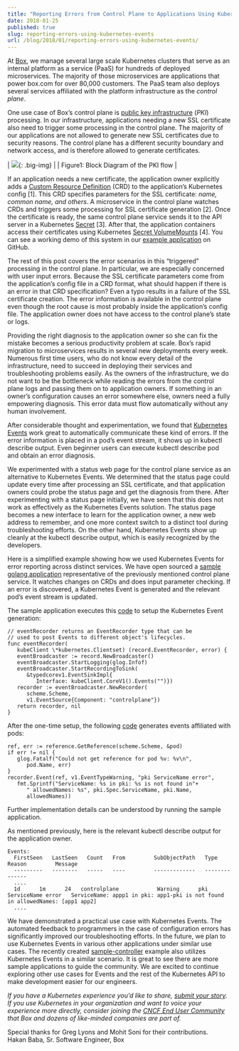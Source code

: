 ```yaml
---
title: "Reporting Errors from Control Plane to Applications Using Kubernetes Events"
date: 2018-01-25
published: true
slug: reporting-errors-using-kubernetes-events
url: /blog/2018/01/reporting-errors-using-kubernetes-events/
---
```


At [Box](https://www.box.com/), we manage several large scale Kubernetes clusters that serve as an internal platform as a service (PaaS) for hundreds of deployed microservices. The majority of those microservices are applications that power box.com for over 80,000 customers. The PaaS team also deploys several services affiliated with the platform infrastructure as the _control plane_.  

One use case of Box’s control plane is [public key infrastructure](https://en.wikipedia.org/wiki/Public_key_infrastructure) (_PKI_) processing. In our infrastructure, applications needing a new SSL certificate also need to trigger some processing in the control plane. The majority of our applications are not allowed to generate new SSL certificates due to security reasons. The control plane has a different security boundary and network access, and is therefore allowed to generate certificates.  


| ![](https://docs.google.com/a/linuxfoundation.org/drawings/d/snd-Vdn8h65V5wEBwU0KIqg/image?w=624&h=554&rev=303&ac=1){: .big-img}  |
| Figure1: Block Diagram of the PKI flow |


If an application needs a new certificate, the application owner explicitly adds a [Custom Resource Definition](https://kubernetes.io/docs/tasks/access-kubernetes-api/extend-api-custom-resource-definitions/) (CRD) to the application’s Kubernetes config [1]. This CRD specifies parameters for the SSL certificate: _name, common name, and others_. A microservice in the control plane watches CRDs and triggers some processing for SSL certificate generation [2]. Once the certificate is ready, the same control plane service sends it to the API server in a Kubernetes [Secret](https://kubernetes.io/docs/concepts/configuration/secret/) [3]. After that, the application containers access their certificates using Kubernetes [Secret VolumeMounts](https://kubernetes.io/docs/concepts/storage/volumes/#secret) [4]. You can see a working demo of this system in our [example application](https://github.com/box/error-reporting-with-kubernetes-events) on GitHub.  

The rest of this post covers the error scenarios in this “triggered” processing in the control plane. In particular, we are especially concerned with user input errors. Because the SSL certificate parameters come from the application’s config file in a CRD format, what should happen if there is an error in that CRD specification? Even a typo results in a failure of the SSL certificate creation. The error information is available in the control plane even though the root cause is most probably inside the application’s config file. The application owner does not have access to the control plane’s state or logs.  

Providing the right diagnosis to the application owner so she can fix the mistake becomes a serious productivity problem at scale. Box’s rapid migration to microservices results in several new deployments every week. Numerous first time users, who do not know every detail of the infrastructure, need to succeed in deploying their services and troubleshooting problems easily. As the owners of the infrastructure, we do not want to be the bottleneck while reading the errors from the control plane logs and passing them on to application owners. If something in an owner’s configuration causes an error somewhere else, owners need a fully empowering diagnosis. This error data must flow automatically without any human involvement.  

After considerable thought and experimentation, we found that [Kubernetes Events](https://v1-7.docs.kubernetes.io/docs/api-reference/v1.7/#event-v1-core) work great to automatically communicate these kind of errors. If the error information is placed in a pod’s event stream, it shows up in kubectl describe output. Even beginner users can execute kubectl describe pod and obtain an error diagnosis.  


We experimented with a status web page for the control plane service as an alternative to Kubernetes Events. We determined that the status page could update every time after processing an SSL certificate, and that application owners could probe the status page and get the diagnosis from there. After experimenting with a status page initially, we have seen that this does not work as effectively as the Kubernetes Events solution. The status page becomes a new interface to learn for the application owner, a new web address to remember, and one more context switch to a distinct tool during troubleshooting efforts. On the other hand, Kubernetes Events show up cleanly at the kubectl describe output, which is easily recognized by the developers.  

Here is a simplified example showing how we used Kubernetes Events for error reporting across distinct services. We have open sourced a [sample golang application](https://github.com/box/error-reporting-with-kubernetes-events) representative of the previously mentioned control plane service. It watches changes on CRDs and does input parameter checking. If an error is discovered, a Kubernetes Event is generated and the relevant pod’s event stream is updated.  

The sample application executes this [code](https://github.com/box/error-reporting-with-kubernetes-events/blob/master/cmd/controlplane/main.go#L201) to setup the Kubernetes Event generation:  


```
// eventRecorder returns an EventRecorder type that can be  
// used to post Events to different object's lifecycles.  
func eventRecorder(  
   kubeClient \*kubernetes.Clientset) (record.EventRecorder, error) {  
   eventBroadcaster := record.NewBroadcaster()  
   eventBroadcaster.StartLogging(glog.Infof)  
   eventBroadcaster.StartRecordingToSink(  
      &typedcorev1.EventSinkImpl{  
         Interface: kubeClient.CoreV1().Events("")})  
   recorder := eventBroadcaster.NewRecorder(  
      scheme.Scheme,  
      v1.EventSource{Component: "controlplane"})  
   return recorder, nil  
}
 ```


After the one-time setup, the following [code](https://github.com/box/error-reporting-with-kubernetes-events/blob/master/cmd/controlplane/main.go#L163) generates events affiliated with pods:  


```
ref, err := reference.GetReference(scheme.Scheme, &pod)  
if err != nil {  
   glog.Fatalf("Could not get reference for pod %v: %v\n",  
      pod.Name, err)  
}  
recorder.Event(ref, v1.EventTypeWarning, "pki ServiceName error",  
   fmt.Sprintf("ServiceName: %s in pki: %s is not found in"+  
      " allowedNames: %s", pki.Spec.ServiceName, pki.Name,  
      allowedNames))
 ```


Further implementation details can be understood by running the sample application.  

As mentioned previously, here is the relevant kubectl describe output for the application owner.  


```
Events:  
  FirstSeen   LastSeen   Count   From         SubObjectPath   Type      Reason         Message  
  ---------   --------   -----   ----         -------------   --------   ------     
  ....  
  1d      1m      24   controlplane            Warning      pki ServiceName error   ServiceName: appp1 in pki: app1-pki is not found in allowedNames: [app1 app2]  
  ....  

 ```


We have demonstrated a practical use case with Kubernetes Events. The automated feedback to programmers in the case of configuration errors has significantly improved our troubleshooting efforts. In the future, we plan to use Kubernetes Events in various other applications under similar use cases. The recently created [sample-controller](https://github.com/kubernetes/sample-controller) example also utilizes Kubernetes Events in a similar scenario. It is great to see there are more sample applications to guide the community. We are excited to continue exploring other use cases for Events and the rest of the Kubernetes API to make development easier for our engineers.  

_If you have a Kubernetes experience you’d like to share, [submit your story](https://docs.google.com/a/google.com/forms/d/e/1FAIpQLScuI7Ye3VQHQTwBASrgkjQDSS5TP0g3AXfFhwSM9YpHgxRKFA/viewform). If you use Kubernetes in your organization and want to voice your experience more directly, consider joining the [CNCF End User Community](https://www.cncf.io/people/end-user-community/) that Box and dozens of like-minded companies are part of._    

Special thanks for Greg Lyons and Mohit Soni for their contributions.  
Hakan Baba, Sr. Software Engineer, Box
